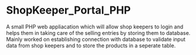 # ShopKeeper_Portal_PHP

A small PHP web appliacation which will allow shop keepers to login and helps them in taking care of the selling entries by storing them to database.
Mainly worked on establishing connection with database to validate input data from shop keepers and to store the products in a seperate table.
